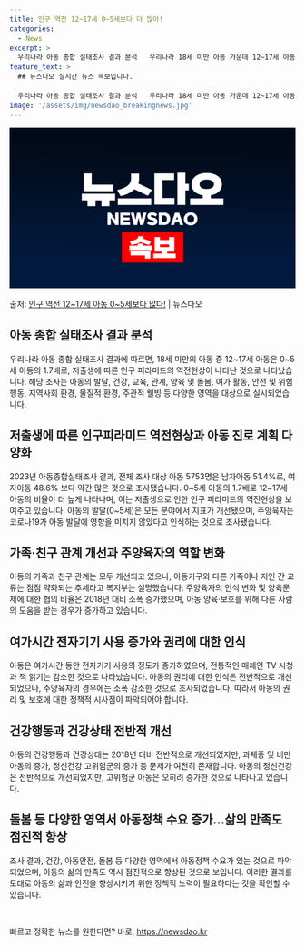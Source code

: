 ```yaml
---
title: 인구 역전 12~17세 0~5세보다 더 많아!
categories:
  - News
excerpt: >
  우리나라 아동 종합 실태조사 결과 분석   우리나라 18세 미만 아동 가운데 12~17세 아동이 0~5세의 …
feature_text: >
  ## 뉴스다오 실시간 뉴스 속보입니다.

  우리나라 아동 종합 실태조사 결과 분석   우리나라 18세 미만 아동 가운데 12~17세 아동이 0~5세의 …
image: '/assets/img/newsdao_breakingnews.jpg'
---
```


![뉴스다오 속보](/assets/img/newsdao_breakingnews.jpg)

<p>출처: <a href="https://newsdao.kr/4133" rel="dofollow">인구 역전 12~17세 아동 0~5세보다 많다!</a> | 뉴스다오</p>

<h2 data-ke-size="size26">아동 종합 실태조사 결과 분석</h2>
우리나라 아동 종합 실태조사 결과에 따르면, 18세 미만의 아동 중 12~17세 아동은 0~5세 아동의 1.7배로, 저출생에 따른 인구 피라미드의 역전현상이 나타난 것으로 나타났습니다. 해당 조사는 아동의 발달, 건강, 교육, 관계, 양육 및 돌봄, 여가 활동, 안전 및 위험행동, 지역사회 환경, 물질적 환경, 주관적 웰빙 등 다양한 영역을 대상으로 실시되었습니다.

<h2 data-ke-size="size26">저출생에 따른 인구피라미드 역전현상과 아동 진로 계획 다양화</h2>
2023년 아동종합실태조사 결과, 전체 조사 대상 아동 5753명은 남자아동 51.4%로, 여자아동 48.6% 보다 약간 많은 것으로 조사됐습니다. 0~5세 아동의 1.7배로 12~17세 아동의 비율이 더 높게 나타나며, 이는 저출생으로 인한 인구 피라미드의 역전현상을 보여주고 있습니다. 아동의 발달(0~5세)은 모든 분야에서 지표가 개선됐으며, 주양육자는 코로나19가 아동 발달에 영향을 미치지 않았다고 인식하는 것으로 조사됐습니다.

<h2 data-ke-size="size26">가족·친구 관계 개선과 주양육자의 역할 변화</h2>
아동의 가족과 친구 관계는 모두 개선되고 있으나, 아동가구와 다른 가족이나 지인 간 교류는 점점 약화되는 추세라고 복지부는 설명했습니다. 주양육자의 인식 변화 및 양육문제에 대한 협의 비율은 2018년 대비 소폭 증가했으며, 아동 양육·보호를 위해 다른 사람의 도움을 받는 경우가 증가하고 있습니다.

<h2 data-ke-size="size26">여가시간 전자기기 사용 증가와 권리에 대한 인식</h2>
아동은 여가시간 동안 전자기기 사용의 정도가 증가하였으며, 전통적인 매체인 TV 시청과 책 읽기는 감소한 것으로 나타났습니다. 아동의 권리에 대한 인식은 전반적으로 개선되었으나, 주양육자의 경우에는 소폭 감소한 것으로 조사되었습니다. 따라서 아동의 권리 및 보호에 대한 정책적 시사점이 파악되어야 합니다.

<h2 data-ke-size="size26">건강행동과 건강상태 전반적 개선</h2>
아동의 건강행동과 건강상태는 2018년 대비 전반적으로 개선되었지만, 과체중 및 비만 아동의 증가, 정신건강 고위험군의 증가 등 문제가 여전히 존재합니다. 아동의 정신건강은 전반적으로 개선되었지만, 고위험군 아동은 오히려 증가한 것으로 나타나고 있습니다.

<h2 data-ke-size="size26">돌봄 등 다양한 영역서 아동정책 수요 증가…삶의 만족도 점진적 향상</h2>
조사 결과, 건강, 아동안전, 돌봄 등 다양한 영역에서 아동정책 수요가 있는 것으로 파악되었으며, 아동의 삶의 만족도 역시 점진적으로 향상된 것으로 보입니다. 이러한 결과를 토대로 아동의 삶과 안전을 향상시키기 위한 정책적 노력이 필요하다는 것을 확인할 수 있습니다.
<p data-ke-size="size16">&nbsp;</p> 

빠르고 정확한 뉴스를 원한다면? 바로, <a href="https://newsdao.kr" rel="dofollow">https://newsdao.kr</a>


